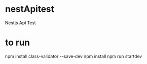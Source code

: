 # nestApitest
Nestjs Api Test

# to run
npm install class-validator --save-dev
npm install
npm run startdev
